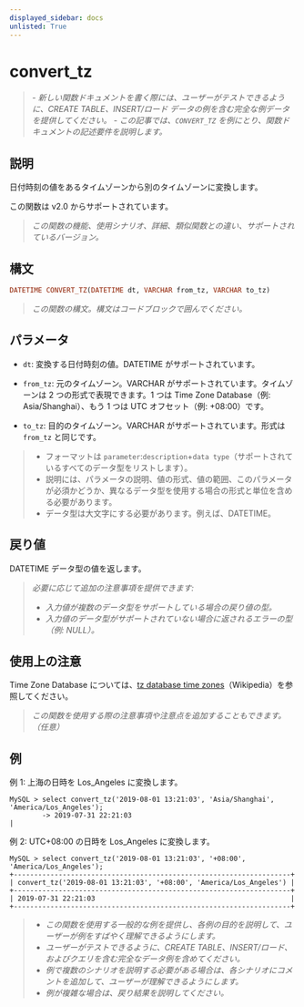 ```yaml
---
displayed_sidebar: docs
unlisted: True
---
```


# convert_tz

> *- 新しい関数ドキュメントを書く際には、ユーザーがテストできるように、CREATE TABLE、INSERT/ロード データの例を含む完全な例データを提供してください。*
> *- この記事では、`CONVERT_TZ` を例にとり、関数ドキュメントの記述要件を説明します。*

## 説明

日付時刻の値をあるタイムゾーンから別のタイムゾーンに変換します。

この関数は v2.0 からサポートされています。

> *この関数の機能、使用シナリオ、詳細、類似関数との違い、サポートされているバージョン。*

## 構文

```Haskell
DATETIME CONVERT_TZ(DATETIME dt, VARCHAR from_tz, VARCHAR to_tz)
```

> *この関数の構文。構文はコードブロックで囲んでください。*

## パラメータ

- `dt`: 変換する日付時刻の値。DATETIME がサポートされています。

- `from_tz`: 元のタイムゾーン。VARCHAR がサポートされています。タイムゾーンは 2 つの形式で表現できます。1 つは Time Zone Database（例: Asia/Shanghai）、もう 1 つは UTC オフセット（例: +08:00）です。

- `to_tz`: 目的のタイムゾーン。VARCHAR がサポートされています。形式は `from_tz` と同じです。

> - フォーマットは `parameter`:`description`+`data type`（サポートされているすべてのデータ型をリストします）。
> - 説明には、パラメータの説明、値の形式、値の範囲、このパラメータが必須かどうか、異なるデータ型を使用する場合の形式と単位を含める必要があります。
> - データ型は大文字にする必要があります。例えば、DATETIME。

## 戻り値

DATETIME データ型の値を返します。

> *必要に応じて追加の注意事項を提供できます:*
>
> - *入力値が複数のデータ型をサポートしている場合の戻り値の型。*
> - *入力値のデータ型がサポートされていない場合に返されるエラーの型（例: NULL）。*

## 使用上の注意

Time Zone Database については、[tz database time zones](https://en.wikipedia.org/wiki/List_of_tz_database_time_zones)（Wikipedia）を参照してください。

> *この関数を使用する際の注意事項や注意点を追加することもできます。（任意）*

## 例

例 1: 上海の日時を Los_Angeles に変換します。

```plaintext
MySQL > select convert_tz('2019-08-01 13:21:03', 'Asia/Shanghai', 'America/Los_Angeles');
        -> 2019-07-31 22:21:03                                                       |
```

例 2: UTC+08:00 の日時を Los_Angeles に変換します。

```plaintext
MySQL > select convert_tz('2019-08-01 13:21:03', '+08:00', 'America/Los_Angeles');
+--------------------------------------------------------------------+
| convert_tz('2019-08-01 13:21:03', '+08:00', 'America/Los_Angeles') |
+--------------------------------------------------------------------+
| 2019-07-31 22:21:03                                                |
+--------------------------------------------------------------------+
```

> - *この関数を使用する一般的な例を提供し、各例の目的を説明して、ユーザーが例をすばやく理解できるようにします。*
> - *ユーザーがテストできるように、CREATE TABLE、INSERT/ロード、およびクエリを含む完全なデータ例を含めてください。*
> - *例で複数のシナリオを説明する必要がある場合は、各シナリオにコメントを追加して、ユーザーが理解できるようにします。*
> - *例が複雑な場合は、戻り結果を説明してください。*